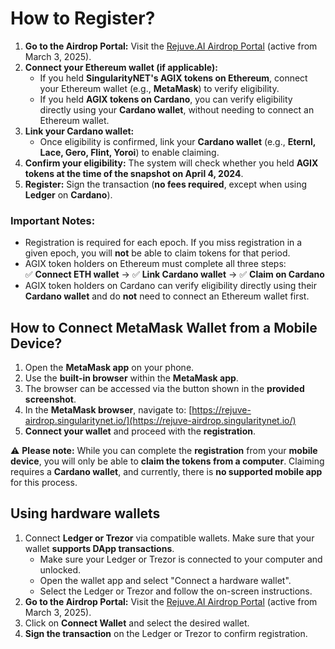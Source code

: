 # How to Register?  

1. **Go to the Airdrop Portal:** Visit the [Rejuve.AI Airdrop Portal](https://rejuve-airdrop.singularitynet.io/) (active from March 3, 2025).  
2. **Connect your Ethereum wallet (if applicable):**  
   - If you held **SingularityNET's AGIX tokens on Ethereum**, connect your Ethereum wallet (e.g., **MetaMask**) to verify eligibility.  
   - If you held **AGIX tokens on Cardano**, you can verify eligibility directly using your **Cardano wallet**, without needing to connect an Ethereum wallet.  
3. **Link your Cardano wallet:**  
   - Once eligibility is confirmed, link your **Cardano wallet** (e.g., **Eternl, Lace, Gero, Flint, Yoroi**) to enable claiming.  
4. **Confirm your eligibility:** The system will check whether you held **AGIX tokens at the time of the snapshot on April 4, 2024**.  
5. **Register:** Sign the transaction (**no fees required**, except when using **Ledger** on **Cardano**).  

### **Important Notes:**  
- Registration is required for each epoch. If you miss registration in a given epoch, you will **not** be able to claim tokens for that period.  
- AGIX token holders on Ethereum must complete all three steps:  
  ✅ **Connect ETH wallet** → ✅ **Link Cardano wallet** → ✅ **Claim on Cardano**  
- AGIX token holders on Cardano can verify eligibility directly using their **Cardano wallet** and do **not** need to connect an Ethereum wallet first.

<ImageViewer src="/assets/images/products/Airdrop/warning.webp" alt="Warning"/>

## How to Connect MetaMask Wallet from a Mobile Device?  

1. Open the **MetaMask app** on your phone.  
2. Use the **built-in browser** within the **MetaMask app**.  
3. The browser can be accessed via the button shown in the **provided screenshot**.  
4. In the **MetaMask browser**, navigate to: [https://rejuve-airdrop.singularitynet.io/](https://rejuve-airdrop.singularitynet.io/)  
5. **Connect your wallet** and proceed with the **registration**.  

⚠ **Please note:** While you can complete the **registration** from your **mobile device**, you will only be able to **claim the tokens from a computer**. Claiming requires a **Cardano wallet**, and currently, there is **no supported mobile app** for this process.  

## Using hardware wallets

1. Connect **Ledger or Trezor** via compatible wallets. Make sure that your wallet **supports DApp transactions**.
   - Make sure your Ledger or Trezor is connected to your computer and unlocked.
   - Open the wallet app and select "Connect a hardware wallet".
   - Select the Ledger or Trezor and follow the on-screen instructions.
2. **Go to the Airdrop Portal:** Visit the [Rejuve.AI Airdrop Portal](https://rejuve-airdrop.singularitynet.io/) (active from March 3, 2025). 
3. Click on **Connect Wallet** and select the desired wallet.
4. **Sign the transaction** on the Ledger or Trezor to confirm registration.